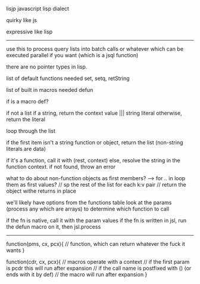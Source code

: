 lisjp javascript lisp dialect

quirky like js

expressive like lisp

---

use this to process query lists into batch calls or whatever
which can be executed parallel if you want (which is a jsql function)

there are no pointer types in lisp.


list of default functions needed
set, setq, retString


list of built in macros needed
defun


if is a macro def?


if not a list
if a string, return the context value ||| string literal
otherwise, return the literal

loop through the list

if the first item isn't a string function or object, return the list (non-string literals are data)

if it's a function, call it with (rest, context)
else, resolve the string in the function context. if not found, throw an error

what to do about non-function objects as first members?
--> for .. in loop them as first values?
	    // sp the rest of the list for each k:v pair
	    // return the object withe returns in place

we'll likely have options from the functions table
look at the params (process any which are arrays) to determine which function to call

if the fn is native, call it with the param values
if the fn is written in jsl, run the defun macro on it, then jsl.process


--------


function(pms, cx, pcx){
// function, which can return whatever the fuck it wants
}

function(cdr, cx, pcx){
// macros operate with a context
// if the first param is pcdr this will run after expansion
// if the call name is postfixed with () (or ends with it by def)
// the macro will run after expansion
}
